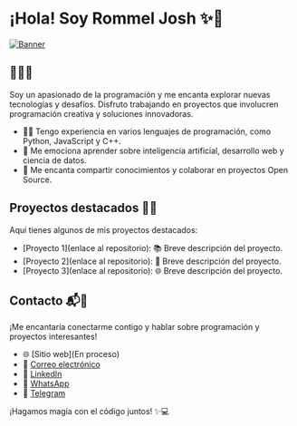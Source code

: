 # ¡Hola! Soy Rommel Josh ✨👋
[![Banner](./banner.png)](https://www.canva.com/design/DAFkyhXZoe4/vq7Wa_zLHzxuPYSlMomodA/watch)

## 👨‍💻🌟
Soy un apasionado de la programación y me encanta explorar nuevas tecnologías y desafíos. Disfruto trabajando en proyectos que involucren programación creativa y soluciones innovadoras.

- 👨‍💻 Tengo experiencia en varios lenguajes de programación, como Python, JavaScript y C++.
- 🌟 Me emociona aprender sobre inteligencia artificial, desarrollo web y ciencia de datos.
- 🚀 Me encanta compartir conocimientos y colaborar en proyectos Open Source.

## Proyectos destacados 🌟✨
Aquí tienes algunos de mis proyectos destacados:

- [Proyecto 1](enlace al repositorio): 📚 Breve descripción del proyecto.
- [Proyecto 2](enlace al repositorio): 🎨 Breve descripción del proyecto.
- [Proyecto 3](enlace al repositorio): 🌐 Breve descripción del proyecto.

## Contacto 📬🌟
¡Me encantaría conectarme contigo y hablar sobre programación y proyectos interesantes!

- 🌐 [Sitio web](En proceso)
- 📧 [Correo electrónico](rommeljoshuarizolopez@gmail.com)
- 💼 [LinkedIn](https://www.linkedin.com/in/rommel-rizo-06365063/)
- 📱 [WhatsApp](https://wa.link/5fcjoc)
- 💬 [Telegram](https://t.me/@Rommel_josh)

¡Hagamos magia con el código juntos! ✨💻
